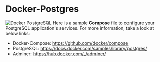 # Docker-Postgres
![Docker PostgreSQL](https://miro.medium.com/max/3200/0*z31TGI-BY3-Vp4y1.png "Docker PostgreSQL")
Here is a sample **Compose** file to configure your PostgreSQL application's services. For more information, take a look at below links:
- Docker-Compose: https://github.com/docker/compose
- PostgreSQL: https://docs.docker.com/samples/library/postgres/
- Adminer: https://hub.docker.com/_/adminer/
